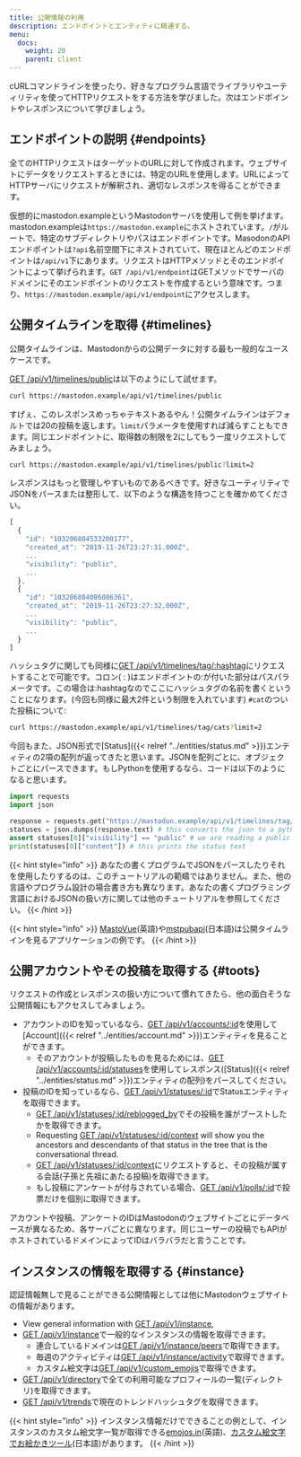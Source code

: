 ```yaml
---
title: 公開情報の利用
description: エンドポイントとエンティティに精通する。
menu:
  docs:
    weight: 20
    parent: client
---
```


cURLコマンドラインを使ったり、好きなプログラム言語でライブラリやユーティリティを使ってHTTPリクエストをする方法を学びました。次はエンドポイントやレスポンスについて学びましょう。

## エンドポイントの説明 {#endpoints}

全てのHTTPリクエストはターゲットのURLに対して作成されます。ウェブサイトにデータをリクエストするときには、特定のURLを使用します。URLによってHTTPサーバにリクエストが解釈され、適切なレスポンスを得ることができます。

仮想的にmastodon.exampleというMastodonサーバを使用して例を挙げます。mastodon.exampleは`https://mastodon.example`にホストされています。`/`がルートで、特定のサブディレクトリやパスはエンドポイントです。MasodonのAPIエンドポイントは`?api`名前空間下にネストされていて、現在ほとんどのエンドポイントは`/api/v1`下にあります。リクエストはHTTPメソッドとそのエンドポイントによって挙げられます。`GET /api/v1/endpoint`はGETメソッドでサーバのドメインにそのエンドポイントのリクエストを作成するという意味です。つまり、`https://mastodon.example/api/v1/endpoint`にアクセスします。

## 公開タイムラインを取得 {#timelines}

公開タイムラインは、Mastodonからの公開データに対する最も一般的なユースケースです。

[GET /api/v1/timelines/public](../methods/timelines/#public-timeline)は以下のようにして試せます。

```bash
curl https://mastodon.example/api/v1/timelines/public
```

すげぇ、このレスポンスめっちゃテキストあるやん！公開タイムラインはデフォルトでは20の投稿を返します。`limit`パラメータを使用すれば減らすこともできます。同じエンドポイントに、取得数の制限を2にしてもう一度リクエストしてみましょう。

```bash
curl https://mastodon.example/api/v1/timelines/public?limit=2
```

レスポンスはもっと管理しやすいものであるべきです。好きなユーティリティでJSONをパースまたは整形して、以下のような構造を持つことを確かめてください。

```javascript
[
  {
    "id": "103206804533200177",
    "created_at": "2019-11-26T23:27:31.000Z",
    ...
    "visibility": "public",
    ...
  },
  {
    "id": "103206804086086361",
    "created_at": "2019-11-26T23:27:32.000Z",
    ...
    "visibility": "public",
    ...
  }
]
```

ハッシュタグに関しても同様に[GET /api/v1/timelines/tag/:hashtag](../methods/timelines/#hashtag-timeline)にリクエストすることで可能です。コロン( : )はエンドポイントの:が付いた部分はパスパラメータです。この場合は:hashtagなのでここにハッシュタグの名前を書くということになります。\(今回も同様に最大2件という制限を入れています\) `#cat`のついた投稿について: 

```bash
curl https://mastodon.example/api/v1/timelines/tag/cats?limit=2
```

今回もまた、JSON形式で[Status]({{< relref "../entities/status.md" >}})エンティティの2項の配列が返ってきたと思います。JSONを配列ごとに、オブジェクトごとにパースできます。もしPythonを使用するなら、コードは以下のようになると思います。

```python
import requests
import json

response = requests.get("https://mastodon.example/api/v1/timelines/tag/cats?limit=2")
statuses = json.dumps(response.text) # this converts the json to a python list of dictionary
assert statuses[0]["visibility"] == "public" # we are reading a public timeline
print(statuses[0]["content"]) # this prints the status text
```

{{< hint style="info" >}}
あなたの書くプログラムでJSONをパースしたりそれを使用したりするのは、このチュートリアルの範疇ではありません。また、他の言語やプログラム設計の場合書き方も異なります。あなたの書くプログラミング言語におけるJSONの扱い方に関しては他のチュートリアルを参照してください。
{{< /hint >}}

{{< hint style="info" >}}
[MastoVue](https://mastovue.glitch.me)(英語)や[mstpubapi](https://mstpubapi.herokuapp.com/)(日本語)は公開タイムラインを見るアプリケーションの例です。
{{< /hint >}}

## 公開アカウントやその投稿を取得する {#toots}

リクエストの作成とレスポンスの扱い方について慣れてきたら、他の面白そうな公開情報にもアクセスしてみましょう。

* アカウントのIDを知っているなら、[GET /api/v1/accounts/:id](../methods/accounts/#account)を使用して[Account]({{< relref "../entities/account.md" >}})エンティティを見ることができます。
  * そのアカウントが投稿したものを見るためには、[GET /api/v1/accounts/:id/statuses](../methods/accounts/#statuses)を使用してレスポンス([Status]({{< relref "../entities/status.md" >}})エンティティの配列)をパースしてください。
* 投稿のIDを知っているなら、[GET /api/v1/statuses/:id](../methods/statuses/#view-specific-status)でStatusエンティティを取得できます。
  * [GET /api/v1/statuses/:id/reblogged\_by](../methods/statuses/#boosted-by)でその投稿を誰がブーストしたかを取得できます。
  * Requesting [GET /api/v1/statuses/:id/context](../methods/statuses/#parent-and-child-statuses) will show you the ancestors and descendants of that status in the tree that is the conversational thread.
  * [GET /api/v1/statuses/:id/context](../methods/statuses/#parent-and-child-statuses)にリクエストすると、その投稿が属する会話(子孫と先祖にあたる投稿)を取得できます。
  * もし投稿にアンケートが付与されている場合、[GET /api/v1/polls/:id](../methods/statuses/polls.md#view-a-poll)で投票だけを個別に取得できます。

アカウントや投稿、アンケートのIDはMastodonのウェブサイトごとにデータベースが異なるため、各サーバごとに異なります。同じユーザーの投稿でもAPIがホストされているドメインによってIDはバラバラだと言うことです。

## インスタンスの情報を取得する {#instance}

認証情報無しで見ることができる公開情報としては他にMastodonウェブサイトの情報があります。

* View general information with [GET /api/v1/instance](../methods/instance/#fetch-instance),
* [GET /api/v1/instance](../methods/instance/#fetch-instance)で一般的なインスタンスの情報を取得できます。
  * 連合しているドメインは[GET /api/v1/instance/peers](../methods/instance/#list-of-connected-domains)で取得できます。
  * 毎週のアクティビティは[GET /api/v1/instance/activity](../methods/instance/#weekly-activity)で取得できます。
  * カスタム絵文字は[GET /api/v1/custom\_emojis](../methods/instance/custom_emojis.md#custom-emoji)で取得できます。
* [GET /api/v1/directory](../methods/instance/directory.md#view-profile-directory)で全ての利用可能なプロフィールの一覧(ディレクトリ)を取得できます。
* [GET /api/v1/trends](../methods/instance/trends.md#trending-tags)で現在のトレンドハッシュタグを取得できます。

{{< hint style="info" >}}
インスタンス情報だけでできることの例として、インスタンスのカスタム絵文字一覧が取得できる[emojos.in](https://emojos.in/)(英語)、[カスタム絵文字でお絵かきツール](https://mamemomonga.github.io/mastodon-custom-emoji-oekaki/)(日本語)があります。
{{< /hint >}}

